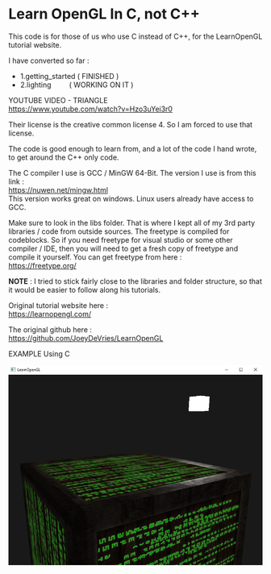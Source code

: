 # Learn OpenGL In C, not C++
This code is for those of us who use C instead of C++, for the LearnOpenGL tutorial website.  

I have converted so far :  
* 1.getting_started ( FINISHED )  
* 2.lighting &nbsp;&nbsp;&nbsp;&nbsp;&nbsp;&nbsp;&nbsp;&nbsp;( WORKING ON IT )  
  
YOUTUBE VIDEO - TRIANGLE  
https://www.youtube.com/watch?v=Hzo3uYei3r0  
  
Their license is the creative common license 4. So I am forced to use that license.  
  
The code is good enough to learn from, and a lot of the code I hand wrote, to get around the C++ only code.  

The C compiler I use is GCC / MinGW 64-Bit. The version I use is from this link :  
https://nuwen.net/mingw.html  
This version works great on windows. Linux users already have access to GCC.  
  
Make sure to look in the libs folder. That is where I kept all of my 3rd party libraries / code from outside sources. The freetype is compiled for codeblocks. So if you need freetype for visual studio or some other compiler / IDE, then you will need to get a fresh copy of freetype and compile it yourself. You can get freetype from here :  
https://freetype.org/
  
**NOTE** : I tried to stick fairly close to the libraries and folder structure, so that it would be easier to follow along his tutorials.  

Original tutorial website here :  
https://learnopengl.com/  

The original github here :  
https://github.com/JoeyDeVries/LearnOpenGL  
  
  
EXAMPLE Using C  
  
![progress](progress1.png)  
  